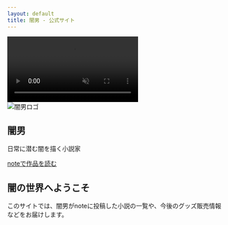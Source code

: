 ```yaml
---
layout: default
title: 闇男 - 公式サイト
---
```


<section class="hero">

  <!-- 動画背景 -->
  <div class="video-background">
    <video autoplay muted loop playsinline>
      <source src="{{ '/assets/videos/background.mp4' | relative_url }}" type="video/mp4">
    </video>
    <div class="video-overlay"></div>
  </div>


  <!-- コンテンツ -->
  <div class="hero-content">
    <img src="{{ '/assets/images/logo.png' | relative_url }}" 
         alt="闇男ロゴ" 
         class="hero-logo">
    <h1>闇男</h1>
    <p>日常に潜む闇を描く小説家</p>
    <a href="https://note.com/yamiotoko" target="_blank" class="note-link">
      noteで作品を読む
    </a>
  </div>
</section>

<section class="about-section">
  <div class="container">
    <h2>闇の世界へようこそ</h2>
    <p>このサイトでは、闇男がnoteに投稿した小説の一覧や、今後のグッズ販売情報などをお届けします。</p>
  </div>
</section>